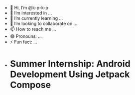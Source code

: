 - 👋 Hi, I’m @k-p-k-p
- 👀 I’m interested in ...
- 🌱 I’m currently learning ...
- 💞️ I’m looking to collaborate on ...
- 📫 How to reach me ...
- 😄 Pronouns: ...
- ⚡ Fun fact: ...
- <h1><b> Summer Internship: Android Development Using Jetpack Compose<b> <h1></h1>
<!---
k-p-k-p/k-p-k-p is a ✨ special ✨ repository because its `README.md` (this file) appears on your GitHub profile.
You can click the Preview link to take a look at your changes.
--->
